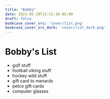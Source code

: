 ```yaml
---
title: "Bobby"
date: 2023-05-20T15:51:30-05:00
draft: false
bookcase_cover_src: 'cover/list.png'
bookcase_cover_src_dark: 'cover/list_dark.png'
---
```


# Bobby's List

- golf stuff
- football viking stuff
- hockey wild stuff
- gift card to menards
- petco gift cards
- computer glasses
